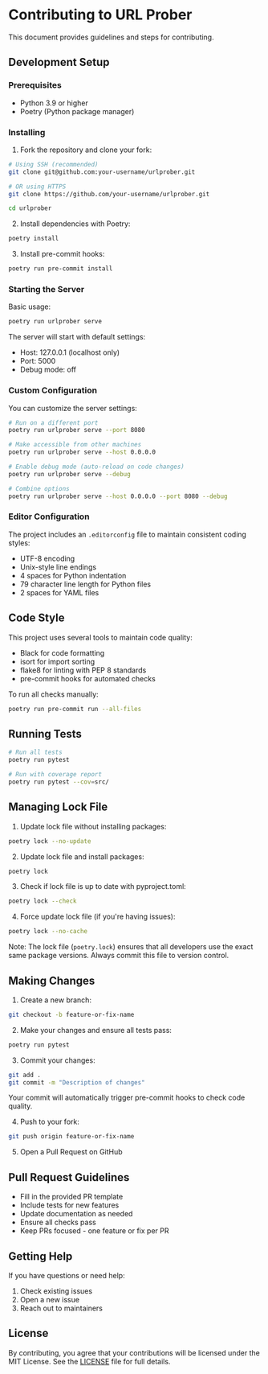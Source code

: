 # Contributing to URL Prober

This document provides guidelines and steps for contributing.

## Development Setup

### Prerequisites

- Python 3.9 or higher
- Poetry (Python package manager)

### Installing

1. Fork the repository and clone your fork:
```bash
# Using SSH (recommended)
git clone git@github.com:your-username/urlprober.git

# OR using HTTPS
git clone https://github.com/your-username/urlprober.git

cd urlprober
```

2. Install dependencies with Poetry:
```bash
poetry install
```

3. Install pre-commit hooks:
```bash
poetry run pre-commit install
```

### Starting the Server

Basic usage:
```bash
poetry run urlprober serve
```

The server will start with default settings:
- Host: 127.0.0.1 (localhost only)
- Port: 5000
- Debug mode: off

### Custom Configuration

You can customize the server settings:

```bash
# Run on a different port
poetry run urlprober serve --port 8080

# Make accessible from other machines
poetry run urlprober serve --host 0.0.0.0

# Enable debug mode (auto-reload on code changes)
poetry run urlprober serve --debug

# Combine options
poetry run urlprober serve --host 0.0.0.0 --port 8080 --debug
```

### Editor Configuration

The project includes an `.editorconfig` file to maintain consistent coding styles:
- UTF-8 encoding
- Unix-style line endings
- 4 spaces for Python indentation
- 79 character line length for Python files
- 2 spaces for YAML files

## Code Style

This project uses several tools to maintain code quality:
- Black for code formatting
- isort for import sorting
- flake8 for linting with PEP 8 standards
- pre-commit hooks for automated checks

To run all checks manually:
```bash
poetry run pre-commit run --all-files
```

## Running Tests

```bash
# Run all tests
poetry run pytest

# Run with coverage report
poetry run pytest --cov=src/
```

## Managing Lock File

1. Update lock file without installing packages:
```bash
poetry lock --no-update
```

2. Update lock file and install packages:
```bash
poetry lock
```

3. Check if lock file is up to date with pyproject.toml:
```bash
poetry lock --check
```

4. Force update lock file (if you're having issues):
```bash
poetry lock --no-cache
```

Note: The lock file (`poetry.lock`) ensures that all developers use the exact same package versions. Always commit this file to version control.

## Making Changes

1. Create a new branch:
```bash
git checkout -b feature-or-fix-name
```

2. Make your changes and ensure all tests pass:
```bash
poetry run pytest
```

3. Commit your changes:
```bash
git add .
git commit -m "Description of changes"
```

Your commit will automatically trigger pre-commit hooks to check code quality.

4. Push to your fork:
```bash
git push origin feature-or-fix-name
```

5. Open a Pull Request on GitHub

## Pull Request Guidelines

- Fill in the provided PR template
- Include tests for new features
- Update documentation as needed
- Ensure all checks pass
- Keep PRs focused - one feature or fix per PR

## Getting Help

If you have questions or need help:
1. Check existing issues
2. Open a new issue
3. Reach out to maintainers

## License

By contributing, you agree that your contributions will be licensed under the MIT License. See the [LICENSE](LICENSE) file for full details.
